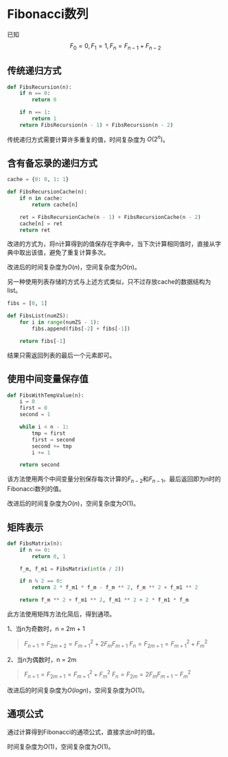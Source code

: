 # Fibonacci数列

已知 $$F_0 = 0, F_1 = 1, F_n = F_{n-1} + F_{n-2}$$

## 传统递归方式

```python
def FibsRecursion(n):
    if n == 0:
        return 0

    if n == 1:
        return 1
    return FibsRecursion(n - 1) + FibsRecursion(n - 2)
```

传统递归方式需要计算许多重复的值，时间复杂度为 $O(2^n)$。

## 含有备忘录的递归方式

```python
cache = {0: 0, 1: 1}

def FibsRecursionCache(n):
    if n in cache:
        return cache[n]

    ret = FibsRecursionCache(n - 1) + FibsRecursionCache(n - 2)
    cache[n] = ret
    return ret
```

改进的方式为，将n计算得到的值保存在字典中，当下次计算相同值时，直接从字典中取出该值，避免了重复计算多次。

改进后的时间复杂度为$O(n)$，空间复杂度为$O(n)$。

另一种使用列表存储的方式与上述方式类似，只不过存放cache的数据结构为list。

```python
fibs = [0, 1]

def FibsList(numZS):
    for i in range(numZS - 1):
        fibs.append(fibs[-2] + fibs[-1])

    return fibs[-1]
```

结果只需返回列表的最后一个元素即可。

## 使用中间变量保存值

```python
def FibsWithTempValue(n):
    i = 0
    first = 0
    second = 1

    while i < n - 1:
        tmp = first
        first = second
        second += tmp
        i += 1

    return second
```

该方法使用两个中间变量分别保存每次计算的$F_{n-2}$和$F_{n-1}$。最后返回即为n时的Fibonacci数列的值。

改进后的时间复杂度为$O(n)$，空间复杂度为$O(1)$。

## 矩阵表示

```python
def FibsMatrix(n):
    if n <= 0:
        return 0, 1

    f_m, f_m1 = FibsMatrix(int(n / 2))

    if n % 2 == 0:
        return 2 * f_m1 * f_m - f_m ** 2, f_m ** 2 + f_m1 ** 2

    return f_m ** 2 + f_m1 ** 2, f_m1 ** 2 + 2 * f_m1 * f_m
```

此方法使用矩阵方法化简后，得到通项。

1、当n为奇数时，n = 2m + 1
>$F_{n+1} = F_{2m+2} = F_{m+1}^2 + 2F_mF_{m+1}$
$F_{n} = F_{2m+1} = F_{m+1}^2 + F_m^2$

2、当n为偶数时，n = 2m
>$F_{n+1} = F_{2m+1} = F_{m+1}^2 + F_m^2$
$F_{n} = F_{2m} = 2F_mF_{m+1} - F_m^2$

改进后的时间复杂度为$O(logn)$，空间复杂度为$O(1)$。

## 通项公式

通过计算得到Fibonacci的通项公式，直接求出n时的值。

时间复杂度为$O(1)$，空间复杂度为$O(1)$。